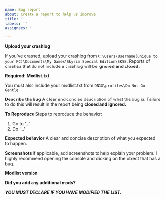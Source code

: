 ```yaml
---
name: Bug report
about: Create a report to help us improve
title: ''
labels: ''
assignees: ''

---
```


**Upload your crashlog**

If you've crashed, upload your crashlog from `C:\Users\Username(unique to your PC)\Documents\My Games\Skyrim Special Edition\SKSE`. Reports of crashes that do not include a crashlog will be **ignored and closed.**

**Required: Modlist.txt**

You must also include your modlist.txt from `DNGG\profiles\Do Not Go Gentle`

**Describe the bug**
A clear and concise description of what the bug is. Failure to do this will result in the report being **closed and ignored.**

**To Reproduce**
Steps to reproduce the behavior:

1. Go to '...'
2. Do '...'

**Expected behavior**
A clear and concise description of what you expected to happen.

**Screenshots**
If applicable, add screenshots to help explain your problem. I highly recommend opening the console and clicking on the object that has a bug.

**Modlist version**

**Did you add any additional mods?**

***YOU MUST DECLARE IF YOU HAVE MODIFIED THE LIST.***

